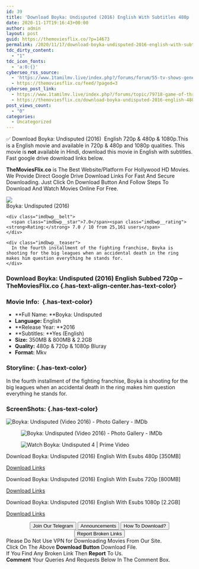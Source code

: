 ```yaml
---
id: 39
title: 'Download Boyka: Undisputed (2016) English With Subtitles 480p [350MB] || 720p [800MB] || 1080p [2.2GB]'
date: 2020-11-17T19:16:43+00:00
author: admin
layout: post
guid: https://themoviesflix.co/?p=14673
permalink: /2020/11/17/download-boyka-undisputed-2016-english-with-subtitles-480p-350mb-720p-800mb-1080p-2-2gb/
tdc_dirty_content:
  - "1"
tdc_icon_fonts:
  - 'a:0:{}'
cyberseo_rss_source:
  - 'https://www.1tamilmv.live/index.php?/forums/forum/55-tv-shows-general-videos.xml/&page=2'
  - https://themoviesflix.co/feed/?paged=3
cyberseo_post_link:
  - https://www.1tamilmv.live/index.php?/forums/topic/79718-game-of-thrones-s08-2019-multi-uhd-bluray-2160p-hdr-atmos-71-hevc-ddr-g-drive-69-gb/
  - https://themoviesflix.co/download-boyka-undisputed-2016-english-480p-720p-1080p/
post_views_count:
  - "0"
categories:
  - Uncategorized
---
```

✅&nbsp;Download Boyka: Undisputed (2016)&nbsp; English&nbsp;720p&nbsp;&&nbsp;480p&nbsp;&&nbsp;1080p.This is&nbsp;a&nbsp;English&nbsp;movie and available in&nbsp;720p&nbsp;&&nbsp;480p&nbsp;and&nbsp;1080p&nbsp;qualities. This movie is&nbsp;**not**&nbsp;available in Hindi, download this movie in English with subtitles. Fast google drive download links below.

**TheMoviesFlix.co**&nbsp;is The Best Website/Platform For Hollywood HD Movies. We Provide Direct Google Drive Download Links For Fast And Secure Downloading. Just Click On Download Button And Follow Steps To Download And Watch Movies Online For Free.

<div class="imdbwp imdbwp--movie dark">
  <div class="imdbwp__thumb">
    <a class="imdbwp__link" target="_blank" title="Boyka: Undisputed" href="https://www.imdb.com/title/tt3344680/" rel="nofollow noopener noreferrer"><img class="imdbwp__img" src="https://m.media-amazon.com/images/M/MV5BNGQ4YjhmNzUtZTI1MC00OTQ3LTk4MTItYWJhNDdmNGZjOWU2XkEyXkFqcGdeQXVyMTA2NjI0MQ@@._V1_SX300.jpg" /></a>
  </div>
  
  <div class="imdbwp__content">
    <div class="imdbwp__header">
      <span class="imdbwp__title">Boyka: Undisputed</span> (2016)
    </div>
    
    <div class="imdbwp__belt">
      <span class="imdbwp__star">7.0</span><span class="imdbwp__rating"><strong>Rating:</strong> 7.0 / 10 from 25,161 users</span>
    </div>
    
    <div class="imdbwp__teaser">
      In the fourth installment of the fighting franchise, Boyka is shooting for the big leagues when an accidental death in the ring makes him question everything he stands for.
    </div>
  </div>
</div>

### Download Boyka: Undisputed (2016) English Subbed 720p – TheMoviesFlix.co {.has-text-align-center.has-text-color}

### Movie Info:&nbsp; {.has-text-color}

  * **Full Name:&nbsp;**Boyka: Undisputed
  * **Language:**&nbsp;English
  * **Release Year:&nbsp;**2016
  * **Subtitles:&nbsp;**Yes (English)
  * **Size:**&nbsp;350MB & 800MB & 2.2GB
  * **Quality:**&nbsp;480p & 720p & 1080p Bluray
  * **Format:**&nbsp;Mkv

### Storyline: {.has-text-color}

In the fourth installment of the fighting franchise, Boyka is shooting for the big leagues when an accidental death in the ring makes him question everything he stands for.

### ScreenShots: {.has-text-color}<figure class="wp-block-image">

![Boyka: Undisputed (Video 2016) - Photo Gallery - IMDb](https://m.media-amazon.com/images/M/MV5BMGVhYjcxN2MtZWNkNC00NDhhLWExMDQtZGJjZDlhNmQwM2I4XkEyXkFqcGdeQXVyNjY0MTUwMjM@._V1_.jpg) </figure> <figure class="wp-block-image">![Boyka: Undisputed (Video 2016) - Photo Gallery - IMDb](https://m.media-amazon.com/images/M/MV5BMGRhYmE0ZjYtOTBiMS00NDkyLWIwZTMtMjM0ZTZlZWQ0NGJlXkEyXkFqcGdeQXVyNjY0MTUwMjM@._V1_.jpg)</figure> <figure class="wp-block-image">![Watch Boyka: Undisputed 4 | Prime Video](https://images-na.ssl-images-amazon.com/images/S/sgp-catalog-images/region_US/nbcu-08S48-Full-Image_GalleryBackground-en-US-1499457828982._RI_.jpg)</figure> 

<p class="has-text-align-center has-text-color has-medium-font-size">
  Download Boyka: Undisputed (2016) English With Esubs 480p [350MB]
</p>

<span class="mb-center maxbutton-3-center"><span class="maxbutton-3-container mb-container"><a class="maxbutton-3 maxbutton maxbutton-post-button" target="_blank" rel="nofollow noopener noreferrer" href="https://coinquint.com/a20050/"><span class="mb-text">Download Links</span></a></span></span>

<p class="has-text-align-center has-text-color has-medium-font-size">
  Download Boyka: Undisputed (2016) English With Esubs 720p [800MB]
</p>

<span class="mb-center maxbutton-3-center"><span class="maxbutton-3-container mb-container"><a class="maxbutton-3 maxbutton maxbutton-post-button" target="_blank" rel="nofollow noopener noreferrer" href="https://coinquint.com/a20052/"><span class="mb-text">Download Links</span></a></span></span>

<p class="has-text-align-center has-text-color has-medium-font-size">
  Download Boyka: Undisputed (2016) English With Esubs 1080p [2.2GB]
</p>

<span class="mb-center maxbutton-3-center"><span class="maxbutton-3-container mb-container"><a class="maxbutton-3 maxbutton maxbutton-post-button" target="_blank" rel="nofollow noopener noreferrer" href="https://coinquint.com/a20054/"><span class="mb-text">Download Links</span></a></span></span>

<center>
</center>

<center>
  <a href="https://t.me/themoviesflixcom" target="_blank" data-wpel-link="external" rel="nofollow external noopener noreferrer"><button class="button button5">Join Our Telegram</button></a> <a href="https://themoviesflix.co/download-boyka-undisputed-2016-english-480p-720p-1080p/#" target="_blank" data-wpel-link="external" rel="nofollow external noopener noreferrer"><button class="button button5">Announcements</button></a> <a href="https://themoviesflix.com/how-to-download/" target="_blank" data-wpel-link="external" rel="nofollow external noopener noreferrer"><button class="button button5">How To Download?</button></a> <a href="https://themoviesflix.co/download-boyka-undisputed-2016-english-480p-720p-1080p/#" target="_blank" data-wpel-link="external" rel="nofollow external noopener noreferrer"><button class="button button5">Report Broken Links</button></a>
</center>

<div class="alert alert-danger">
  Please Do Not Use VPN for Downloading Movies From Our Site.
</div>

<div class="alert alert-success">
  Click On The Above <strong>Download Button</strong> Download File.
</div>

<div class="alert alert-warning">
  If You Find Any Broken Link Then <strong>Report</strong> To Us.
</div>

<div class="alert alert-info">
  <strong>Comment</strong> Your Queries And Requests Below In The Comment Box.
</div>